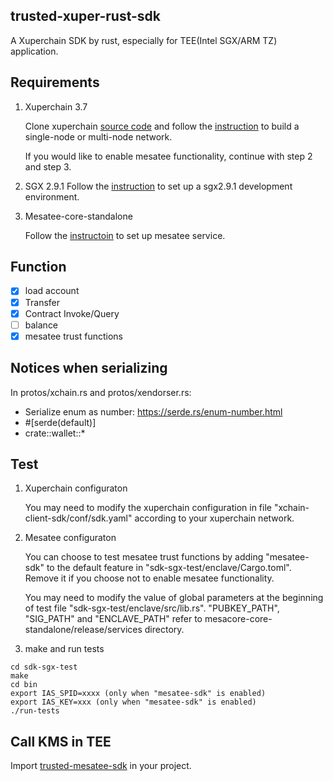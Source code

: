 ## trusted-xuper-rust-sdk

A Xuperchain SDK by rust, especially for TEE(Intel SGX/ARM TZ) application.

## Requirements

1. Xuperchain 3.7

    Clone xuperchain [source code](https://github.com/xuperchain/xuperchain/tree/v3.7) and follow the [instruction](https://github.com/xuperchain/xuperchain/wiki/3.-Getting-Started) to build a single-node or multi-node network.

    If you would like to enable mesatee functionality, continue with step 2 and step 3.

2.  SGX 2.9.1
    Follow the [instruction](https://github.com/xuperdata/mesatee-core-standalone/blob/master/docs/SGX2.9.1%E5%8D%87%E7%BA%A7%E6%8C%87%E5%8D%97.md) to set up a sgx2.9.1 development environment.

3. Mesatee-core-standalone

   Follow the [instructoin](https://github.com/xuperdata/mesatee-core-standalone) to set up mesatee service.

## Function

- [x] load account
- [x] Transfer
- [x] Contract Invoke/Query
- [ ] balance
- [x] mesatee trust functions

## Notices when serializing

In protos/xchain.rs and protos/xendorser.rs:
* Serialize enum as number: https://serde.rs/enum-number.html
* \#[serde(default)]
* crate::wallet::*

## Test

1. Xuperchain configuraton

    You may need to modify the xuperchain configuration in file "xchain-client-sdk/conf/sdk.yaml" according to your xuperchain network.

2. Mesatee configuraton

    You can choose to test mesatee trust functions by adding "mesatee-sdk" to the default feature in "sdk-sgx-test/enclave/Cargo.toml". Remove it if you choose not to enable mesatee functionality.

    You may need to modify the value of global parameters at the beginning of test file "sdk-sgx-test/enclave/src/lib.rs". "PUBKEY_PATH", "SIG_PATH" and "ENCLAVE_PATH" refer to mesacore-core-standalone/release/services directory.

3. make and run tests
```
cd sdk-sgx-test
make
cd bin
export IAS_SPID=xxxx (only when "mesatee-sdk" is enabled)
export IAS_KEY=xxx (only when "mesatee-sdk" is enabled)
./run-tests
```

## Call KMS in TEE

Import [trusted-mesatee-sdk](./trusted-mesatee-sdk/mesatee_sdk) in your project. 

